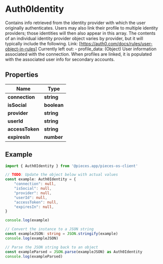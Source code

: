 
# Auth0Identity

Contains info retrieved from the identity provider with which the user originally authenticates. Users may also link their profile to multiple identity providers; those identities will then also appear in this array. The contents of an individual identity provider object varies by provider, but it will typically include the following. Link: [https://auth0.com/docs/rules/user-object-in-rules]  Currently left out: - profile_data: (Object) User information associated with the connection. When profiles are linked, it is populated with the associated user info for secondary accounts.

## Properties

Name | Type
------------ | -------------
**connection** | **string**
**isSocial** | **boolean**
**provider** | **string**
**userId** | **string**
**accessToken** | **string**
**expiresIn** | **number**

## Example

```typescript
import { Auth0Identity } from '@pieces.app/pieces-os-client'

// TODO: Update the object below with actual values
const example: Auth0Identity = {
    "connection": null,
    "isSocial": null,
    "provider": null,
    "userId": null,
    "accessToken": null,
    "expiresIn": null,
}

console.log(example)

// Convert the instance to a JSON string
const exampleJSON: string = JSON.stringify(example)
console.log(exampleJSON)

// Parse the JSON string back to an object
const exampleParsed = JSON.parse(exampleJSON) as Auth0Identity
console.log(exampleParsed)
```


